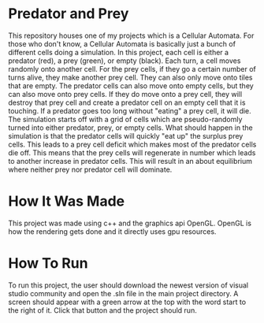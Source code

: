 # Predator and Prey
This repository houses one of my projects which is a Cellular Automata.  For those who don't know, a Cellular Automata is basically just a bunch of different cells doing a simulation.  In this project, each cell is either a predator (red), a prey (green), or empty (black).  Each turn, a cell moves randomly onto another cell.  For the prey cells, if they go a certain number of turns alive, they make another prey cell.  They can also only move onto tiles that are empty.  The predator cells can also move onto empty cells, but they can also move onto prey cells.  If they do move onto a prey cell, they will destroy that prey cell and create a predator cell on an empty cell that it is touching.  If a predator goes too long without "eating" a prey cell, it will die.  The simulation starts off with a grid of cells which are pseudo-randomly turned into either predator, prey, or empty cells.  What should happen in the simulation is that the predator cells will quickly "eat up" the surplus prey cells.  This leads to a prey cell deficit which makes most of the predator cells die off.  This means that the prey cells will regenerate in number which leads to another increase in predator cells.  This will result in an about equilibrium where neither prey nor predator cell will dominate.
# How It Was Made
This project was made using c++ and the graphics api OpenGL.  OpenGL is how the rendering gets done and it directly uses gpu resources.
# How To Run
To run this project, the user should download the newest version of visual studio community and open the .sln file in the main project directory.  A screen should appear with a green arrow at the top with the word start to the right of it.  Click that button and the project should run.

